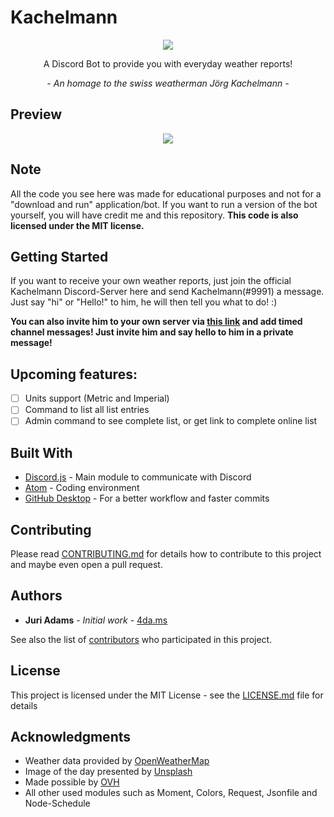 # Kachelmann
<p align="center"><img src="https://i.4da.ms/kahahachelmann.png"></p>
<p align="center">A Discord Bot to provide you with everyday weather reports!</p>
<p align="center"><i> - An homage to the swiss weatherman Jörg Kachelmann - </i></p>

## Preview

<p align="center"><img src="https://i.4da.ms/3284d42.png"></p>

## Note

All the code you see here was made for educational purposes and not for a "download and run" application/bot.
If you want to run a version of the bot yourself, you will have credit me and this repository. **This code is also licensed under the MIT license.**

## Getting Started

If you want to receive your own weather reports, just join the official Kachelmann Discord-Server here and send Kachelmann(#9991) a message.</br>Just say "hi" or "Hello!" to him, he will then tell you what to do! :)

**You can also invite him to your own server via [this link](https://goo.gl/rWEf1L) and add timed channel messages! Just invite him and say hello to him in a private message!**

## Upcoming features:

- [ ] Units support (Metric and Imperial)
- [ ] Command to list all list entries
- [ ] Admin command to see complete list, or get link to complete online list

## Built With

* [Discord.js](https://electronjs.org/) - Main module to communicate with Discord
* [Atom](https://atom.io/) - Coding environment
* [GitHub Desktop](https://desktop.github.com/) - For a better workflow and faster commits

## Contributing

Please read [CONTRIBUTING.md](https://gist.github.com/PurpleBooth/b24679402957c63ec426) for details how to contribute to this project and maybe even open a pull request.

## Authors

* **Juri Adams** - *Initial work* - [4da.ms](https://4da.ms/)

See also the list of [contributors](https://github.com/4dams/LeagueOffline/graphs/contributors) who participated in this project.

## License

This project is licensed under the MIT License - see the [LICENSE.md](LICENSE.md) file for details

## Acknowledgments

* Weather data provided by [OpenWeatherMap](https://openweathermap.com/)
* Image of the day presented by [Unsplash](https://unsplash.com/)
* Made possible by [OVH](https://ovh.de/dlp)
* All other used modules such as Moment, Colors, Request, Jsonfile and Node-Schedule
